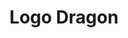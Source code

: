 ---
title: Logo Dragon
isPublic_b: true
published: true

file:
  src: /assets/site/images/logo-dragon-master.png
  type: image/png
alt_txt: 'Logo Dragon Master'

---